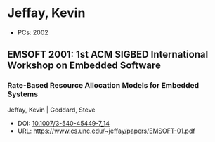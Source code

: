 # Jeffay, Kevin

* PCs: 2002

## EMSOFT 2001: 1st ACM SIGBED International Workshop on Embedded Software

### Rate-Based Resource Allocation Models for Embedded Systems
Jeffay, Kevin | Goddard, Steve
* DOI: [10.1007/3-540-45449-7_14](https://doi.org/10.1007/3-540-45449-7_14)
* URL: <https://www.cs.unc.edu/~jeffay/papers/EMSOFT-01.pdf>

